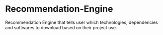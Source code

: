 # Recommendation-Engine
Recommendation Engine that tells user which technologies, dependencies and softwares to download based on their project use.
